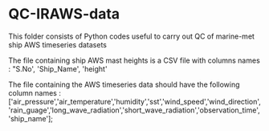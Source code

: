 # QC-IRAWS-data
This folder consists of Python codes useful to carry out QC of marine-met ship AWS timeseries datasets

The file containing ship AWS mast heights is a CSV file with columns names : "S.No',  'Ship_Name',  'height'

The file containing the AWS timeseries data should have the following column names : 
['air_pressure','air_temperature','humidity','sst','wind_speed','wind_direction','rain_guage','long_wave_radiation','short_wave_radiation','observation_time','ship_name'];

